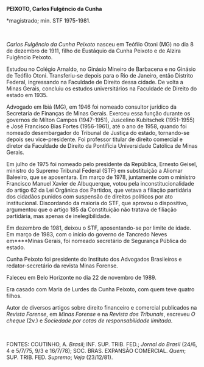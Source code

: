 **PEIXOTO, Carlos Fulgêncio da Cunha**

\*magistrado; min. STF 1975-1981.

 

*Carlos Fulgêncio da Cunha Peixoto* nasceu em Teófilo Otoni (MG) no dia
8 de dezembro de 1911, filho de Eustáquio da Cunha Peixoto e de Alzira
Fulgêncio Peixoto.

Estudou no Colégio Arnaldo, no Ginásio Mineiro de Barbacena e no Ginásio
de Teófilo Otoni. Transferiu-se depois para o Rio de Janeiro, então
Distrito Federal, ingressando na Faculdade de Direito dessa cidade. De
volta a Minas Gerais, concluiu os estudos universitários na Faculdade de
Direito do estado em 1935.

Advogado em Ibiá (MG), em 1946 foi nomeado consultor jurídico da
Secretaria de Finanças de Minas Gerais. Exerceu essa função durante os
governos de Mílton Campos (1947-1951), Juscelino Kubitschek (1951-1955)
e José Francisco Bias Fortes (1956-1961), até o ano de 1958, quando foi
nomeado desembargador do Tribunal de Justiça do estado, tornando-se
depois seu vice-presidente. Foi professor titular de direito comercial e
diretor da Faculdade de Direito da Pontifícia Universidade Católica de
Minas Gerais.

Em julho de 1975 foi nomeado pelo presidente da República, Ernesto
Geisel, ministro do Supremo Tribunal Federal (STF) em substituição a
Aliomar Baleeiro, que se aposentara. Em março de 1978, juntamente com o
ministro Francisco Manuel Xavier de Albuquerque, votou pela
inconstitucionalidade do artigo 62 da Lei Orgânica dos Partidos, que
vetava a filiação partidária dos cidadãos punidos com suspensão de
direitos políticos por ato institucional. Discordando da maioria do STF,
que aprovou o dispositivo, argumentou que o artigo 185 da Constituição
não tratava de filiação partidária, mas apenas de inelegibilidade.

Em dezembro de 1981, deixou o STF, aposentando-se por limite de idade.
Em março de 1983, com o início do governo de Tancredo Neves em****Minas
Gerais, foi nomeado secretário de Segurança Pública do estado.

Cunha Peixoto foi presidente do Instituto dos Advogados Brasileiros e
redator-secretário da revista Minas Forense.

Faleceu em Belo Horizonte no dia 22 de novembro de 1989.

Era casado com Maria de Lurdes da Cunha Peixoto, com quem teve quatro
filhos.

Autor de diversos artigos sobre direito financeiro e comercial
publicados na *Revista Forense*, em *Minas Forense* e na *Revista dos
Tribunais*, escreveu *O cheque* (2v.) e *Sociedade por cotas de
responsabilidade limitada*.

 

FONTES: COUTINHO, A. *Brasil*; INF. SUP. TRIB. FED.; *Jornal do Brasil*
(24/6, 4 e 5/7/75, 9/3 e 16/7/78); SOC. BRAS. EXPANSÃO COMERCIAL.
*Quem*; SUP. TRIB. FED. *Supremo*; *Veja* (23/12/81).

 
